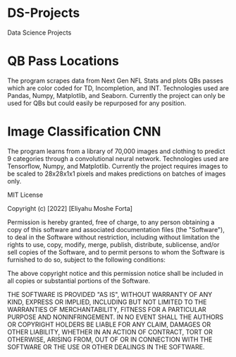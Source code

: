 # DS-Projects
Data Science Projects

# QB Pass Locations 
The program scrapes data from Next Gen NFL Stats and plots QBs passes which are color coded for TD, Incompletion, and INT. 
Technologies used are Pandas, Numpy, Matplotlib, and Seaborn. Currently the project can only be used for QBs but could easily be 
repurposed for any position.

# Image Classification CNN
The program learns from a library of 70,000 images and clothing to predict 9 categories through a convolutional neural network.
Technologies used are Tensorflow, Numpy, and Matplotlib. Currently the project requires images to be scaled to 28x28x1x1 pixels
and makes predictions on batches of images only.

MIT License

Copyright (c) [2022] [Eliyahu Moshe Forta]

Permission is hereby granted, free of charge, to any person obtaining a copy
of this software and associated documentation files (the "Software"), to deal
in the Software without restriction, including without limitation the rights
to use, copy, modify, merge, publish, distribute, sublicense, and/or sell
copies of the Software, and to permit persons to whom the Software is
furnished to do so, subject to the following conditions:

The above copyright notice and this permission notice shall be included in all
copies or substantial portions of the Software.

THE SOFTWARE IS PROVIDED "AS IS", WITHOUT WARRANTY OF ANY KIND, EXPRESS OR
IMPLIED, INCLUDING BUT NOT LIMITED TO THE WARRANTIES OF MERCHANTABILITY,
FITNESS FOR A PARTICULAR PURPOSE AND NONINFRINGEMENT. IN NO EVENT SHALL THE
AUTHORS OR COPYRIGHT HOLDERS BE LIABLE FOR ANY CLAIM, DAMAGES OR OTHER
LIABILITY, WHETHER IN AN ACTION OF CONTRACT, TORT OR OTHERWISE, ARISING FROM,
OUT OF OR IN CONNECTION WITH THE SOFTWARE OR THE USE OR OTHER DEALINGS IN THE
SOFTWARE.
